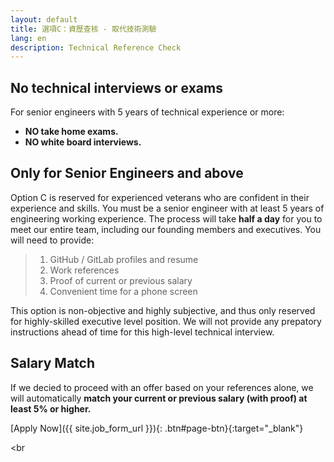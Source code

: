 ```yaml
---
layout: default
title: 選項C：資歷查核 - 取代技術測驗
lang: en
description: Technical Reference Check
---
```




## No technical interviews or exams

For senior engineers with 5 years of technical experience or more:

* **NO take home exams.**
* **NO white board interviews.**

## Only for Senior Engineers and above

Option C is reserved for experienced veterans who are confident in their experience and skills. You must be a senior engineer with at least 5 years of engineering working experience. The process will take **half a day** for you to meet our entire team, including our founding members and executives. You will need to provide:

> 1. GitHub / GitLab profiles and resume
> 2. Work references
> 3. Proof of current or previous salary
> 4. Convenient time for a phone screen

This option is non-objective and highly subjective, and thus only reserved for highly-skilled executive level position. We will not provide any prepatory instructions ahead of time for this high-level technical interview.

## Salary Match

If we decied to proceed with an offer based on your references alone, we will automatically **match your current or previous salary (with proof) at least 5% or higher.**

[Apply Now]({{ site.job_form_url }}){: .btn#page-btn}{:target="_blank"}

<br